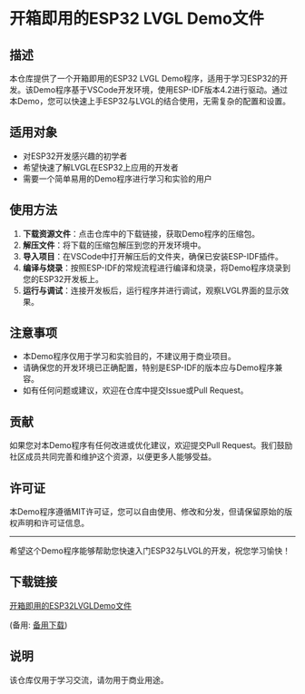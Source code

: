 # 开箱即用的ESP32 LVGL Demo文件

## 描述

本仓库提供了一个开箱即用的ESP32 LVGL Demo程序，适用于学习ESP32的开发。该Demo程序基于VSCode开发环境，使用ESP-IDF版本4.2进行驱动。通过本Demo，您可以快速上手ESP32与LVGL的结合使用，无需复杂的配置和设置。

## 适用对象

- 对ESP32开发感兴趣的初学者
- 希望快速了解LVGL在ESP32上应用的开发者
- 需要一个简单易用的Demo程序进行学习和实验的用户

## 使用方法

1. **下载资源文件**：点击仓库中的下载链接，获取Demo程序的压缩包。
2. **解压文件**：将下载的压缩包解压到您的开发环境中。
3. **导入项目**：在VSCode中打开解压后的文件夹，确保已安装ESP-IDF插件。
4. **编译与烧录**：按照ESP-IDF的常规流程进行编译和烧录，将Demo程序烧录到您的ESP32开发板上。
5. **运行与调试**：连接开发板后，运行程序并进行调试，观察LVGL界面的显示效果。

## 注意事项

- 本Demo程序仅用于学习和实验目的，不建议用于商业项目。
- 请确保您的开发环境已正确配置，特别是ESP-IDF的版本应与Demo程序兼容。
- 如有任何问题或建议，欢迎在仓库中提交Issue或Pull Request。

## 贡献

如果您对本Demo程序有任何改进或优化建议，欢迎提交Pull Request。我们鼓励社区成员共同完善和维护这个资源，以便更多人能够受益。

## 许可证

本Demo程序遵循MIT许可证，您可以自由使用、修改和分发，但请保留原始的版权声明和许可证信息。

---

希望这个Demo程序能够帮助您快速入门ESP32与LVGL的开发，祝您学习愉快！

## 下载链接
[开箱即用的ESP32LVGLDemo文件](https://pan.quark.cn/s/1eedc0e7bb21) 

(备用: [备用下载](https://pan.baidu.com/s/1QztJNspLFWfFKPzZ1_oDxA?pwd=1234))

## 说明

该仓库仅用于学习交流，请勿用于商业用途。
